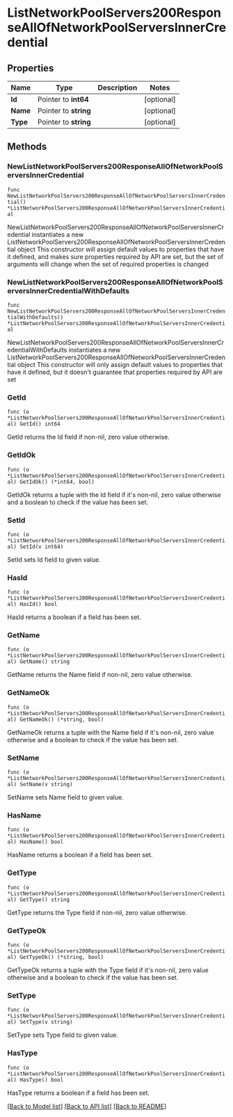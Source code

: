 # ListNetworkPoolServers200ResponseAllOfNetworkPoolServersInnerCredential

## Properties

Name | Type | Description | Notes
------------ | ------------- | ------------- | -------------
**Id** | Pointer to **int64** |  | [optional] 
**Name** | Pointer to **string** |  | [optional] 
**Type** | Pointer to **string** |  | [optional] 

## Methods

### NewListNetworkPoolServers200ResponseAllOfNetworkPoolServersInnerCredential

`func NewListNetworkPoolServers200ResponseAllOfNetworkPoolServersInnerCredential() *ListNetworkPoolServers200ResponseAllOfNetworkPoolServersInnerCredential`

NewListNetworkPoolServers200ResponseAllOfNetworkPoolServersInnerCredential instantiates a new ListNetworkPoolServers200ResponseAllOfNetworkPoolServersInnerCredential object
This constructor will assign default values to properties that have it defined,
and makes sure properties required by API are set, but the set of arguments
will change when the set of required properties is changed

### NewListNetworkPoolServers200ResponseAllOfNetworkPoolServersInnerCredentialWithDefaults

`func NewListNetworkPoolServers200ResponseAllOfNetworkPoolServersInnerCredentialWithDefaults() *ListNetworkPoolServers200ResponseAllOfNetworkPoolServersInnerCredential`

NewListNetworkPoolServers200ResponseAllOfNetworkPoolServersInnerCredentialWithDefaults instantiates a new ListNetworkPoolServers200ResponseAllOfNetworkPoolServersInnerCredential object
This constructor will only assign default values to properties that have it defined,
but it doesn't guarantee that properties required by API are set

### GetId

`func (o *ListNetworkPoolServers200ResponseAllOfNetworkPoolServersInnerCredential) GetId() int64`

GetId returns the Id field if non-nil, zero value otherwise.

### GetIdOk

`func (o *ListNetworkPoolServers200ResponseAllOfNetworkPoolServersInnerCredential) GetIdOk() (*int64, bool)`

GetIdOk returns a tuple with the Id field if it's non-nil, zero value otherwise
and a boolean to check if the value has been set.

### SetId

`func (o *ListNetworkPoolServers200ResponseAllOfNetworkPoolServersInnerCredential) SetId(v int64)`

SetId sets Id field to given value.

### HasId

`func (o *ListNetworkPoolServers200ResponseAllOfNetworkPoolServersInnerCredential) HasId() bool`

HasId returns a boolean if a field has been set.

### GetName

`func (o *ListNetworkPoolServers200ResponseAllOfNetworkPoolServersInnerCredential) GetName() string`

GetName returns the Name field if non-nil, zero value otherwise.

### GetNameOk

`func (o *ListNetworkPoolServers200ResponseAllOfNetworkPoolServersInnerCredential) GetNameOk() (*string, bool)`

GetNameOk returns a tuple with the Name field if it's non-nil, zero value otherwise
and a boolean to check if the value has been set.

### SetName

`func (o *ListNetworkPoolServers200ResponseAllOfNetworkPoolServersInnerCredential) SetName(v string)`

SetName sets Name field to given value.

### HasName

`func (o *ListNetworkPoolServers200ResponseAllOfNetworkPoolServersInnerCredential) HasName() bool`

HasName returns a boolean if a field has been set.

### GetType

`func (o *ListNetworkPoolServers200ResponseAllOfNetworkPoolServersInnerCredential) GetType() string`

GetType returns the Type field if non-nil, zero value otherwise.

### GetTypeOk

`func (o *ListNetworkPoolServers200ResponseAllOfNetworkPoolServersInnerCredential) GetTypeOk() (*string, bool)`

GetTypeOk returns a tuple with the Type field if it's non-nil, zero value otherwise
and a boolean to check if the value has been set.

### SetType

`func (o *ListNetworkPoolServers200ResponseAllOfNetworkPoolServersInnerCredential) SetType(v string)`

SetType sets Type field to given value.

### HasType

`func (o *ListNetworkPoolServers200ResponseAllOfNetworkPoolServersInnerCredential) HasType() bool`

HasType returns a boolean if a field has been set.


[[Back to Model list]](../README.md#documentation-for-models) [[Back to API list]](../README.md#documentation-for-api-endpoints) [[Back to README]](../README.md)


